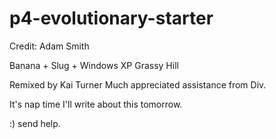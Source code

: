 # p4-evolutionary-starter

Credit: Adam Smith

Banana + Slug + Windows XP Grassy Hill

Remixed by Kai Turner
    Much appreciated assistance from Div.

It's nap time I'll write about this tomorrow.

:) send help.
